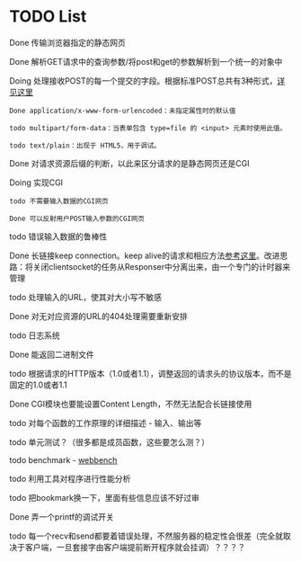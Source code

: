 # TODO List

Done 传输浏览器指定的静态网页

Done 解析GET请求中的查询参数/将post和get的参数解析到一个统一的对象中

Doing 处理接收POST的每一个提交的字段。根据标准POST总共有3种形式，[详见这里](https://developer.mozilla.org/zh-CN/docs/Web/HTML/Element/form#attr-enctype)

    Done application/x-www-form-urlencoded：未指定属性时的默认值

    todo multipart/form-data：当表单包含 type=file 的 <input> 元素时使用此值。

    todo text/plain：出现于 HTML5，用于调试。

Done 对请求资源后缀的判断，以此来区分请求的是静态网页还是CGI

Doing 实现CGI

    todo 不需要输入数据的CGI网页

    Done 可以反射用户POST输入参数的CGI网页

todo 错误输入数据的鲁棒性

Done 长链接keep connection。keep alive的请求和相应方法[参考这里](https://developer.mozilla.org/zh-CN/docs/Web/HTTP/Headers/Keep-Alive)。改进思路：将关闭clientsocket的任务从Responser中分离出来，由一个专门的计时器来管理

todo 处理输入的URL，使其对大小写不敏感

Done 对无对应资源的URL的404处理需要重新安排

todo 日志系统

Done 能返回二进制文件

todo 根据请求的HTTP版本（1.0或者1.1），调整返回的请求头的协议版本，而不是固定的1.0或者1.1

Done CGI模块也要能设置Content Length，不然无法配合长链接使用

todo 对每个函数的工作原理的详细描述 - 输入、输出等

todo 单元测试？（很多都是成员函数，这些要怎么测？）

todo benchmark - [webbench](https://github.com/linyacool/WebBench)

todo 利用工具对程序进行性能分析

todo 把bookmark换一下，里面有些信息应该不好过审

Done 弄一个printf的调试开关

todo 每一个recv和send都要着错误处理，不然服务器的稳定性会很差（完全就取决于客户端，一旦套接字由客户端提前断开程序就会挂调）？？？？